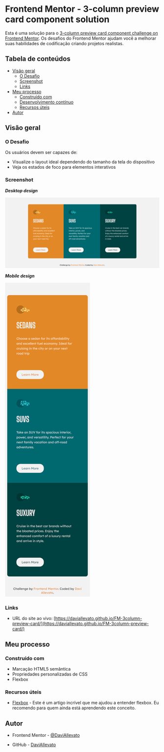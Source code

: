 # Frontend Mentor - 3-column preview card component solution

Esta é uma solução para o [3-column preview card component challenge on Frontend Mentor](https://www.frontendmentor.io/challenges/3column-preview-card-component-pH92eAR2-). Os desafios do Frontend Mentor ajudam você a melhorar suas habilidades de codificação criando projetos realistas.

## Tabela de conteúdos

- [Visão geral](#Visão-geral)
  - [O Desafio](#O-Desafio)
  - [Screenshot](#screenshot)
  - [Links](#links)
- [Meu processo](#Meu-processo)
  - [Construído com](#Construído-com)
  - [Desenvolvimento contínuo](#Desenvolvimento-contínuo)
  - [Recursos úteis](#Recursos-úteis)
- [Autor](#autor)

## Visão geral

### O Desafio

Os usuários devem ser capazes de:

- Visualize o layout ideal dependendo do tamanho da tela do dispositivo
- Veja os estados de foco para elementos interativos

### Screenshot

 ***Desktop design***

![screenshot-desktop](screenshots/screenshot_desktop.png)

 ***Mobile design***

![screenshot-mobile](screenshots/screenshot_mobile.png)


### Links

- URL do site ao vivo: [https://daviallevato.github.io/FM-3column-preview-card/](https://daviallevato.github.io/FM-3column-preview-card/)

## Meu processo

### Construído com

- Marcação HTML5 semântica
- Propriedades personalizadas de CSS
- Flexbox


### Recursos úteis

- [Flexbox](https://www.devmedia.com.br/css3-flexbox-funcionamento-e-propriedades/29532) - Este é um artigo incrível que me ajudou a entender flexbox. Eu recomendo para quem ainda está aprendendo este conceito.

## Autor

- Frontend Mentor - [@DaviAllevato](https://www.frontendmentor.io/profile/DaviAllevato)

- GitHub - [DaviAllevato](https://github.com/DaviAllevato)




